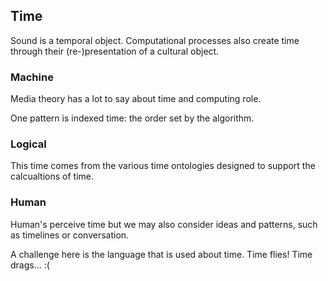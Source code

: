 ## Time

Sound is a temporal object. Computational processes also create time through their (re-)presentation of a cultural object.  

### Machine 

Media theory has a lot to say about time and computing role. 

One pattern is indexed time: the order set by the algorithm. 

### Logical

This time comes from the various time ontologies designed to support the calcualtions of time. 

### Human

Human's perceive time but we may also consider ideas and patterns, such as timelines or conversation. 

A challenge here is the language that is used about time. Time flies! Time drags... :(  
